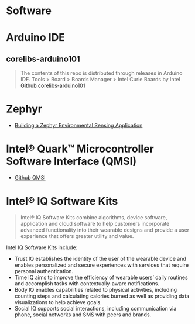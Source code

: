 # Software

# Arduino IDE

## corelibs-arduino101

> The contents of this repo is distributed through releases in Arduino IDE. Tools > Board > Boards Manager > Intel Curie Boards by Intel [Github corelibs-arduino101](https://github.com/01org/corelibs-arduino101)

# Zephyr

- [Building a Zephyr Environmental Sensing Application](https://opensource.intel.com/blogs/vlad-dogaru/2016/building-zephyr-environmental-sensing-application)

# Intel® Quark™ Microcontroller Software Interface (QMSI)

- [Github QMSI](https://github.com/01org/qmsi)

# Intel® IQ Software Kits

> Intel® IQ Software Kits combine algorithms, device software, application and cloud software to help customers incorporate advanced functionality into their wearable designs and provide a user experience that offers greater utility and value.

Intel IQ Software Kits include:

- Trust IQ establishes the identity of the user of the wearable device and enables personalized and secure experiences with services that require personal authentication.
- Time IQ aims to improve the efficiency of wearable users’ daily routines and accomplish tasks with contextually-aware notifications.
- Body IQ enables capabilities related to physical activities, including counting steps and calculating calories burned as well as providing data visualizations to help achieve goals.
- Social IQ supports social interactions, including communication via phone, social networks and
SMS with peers and brands.
